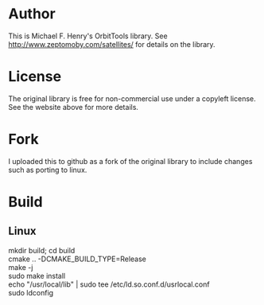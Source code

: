 # Author
This is Michael F. Henry's OrbitTools library. See 
http://www.zeptomoby.com/satellites/ for details on the library.

# License
The original library is free for non-commercial use under a copyleft license.
See the website above for more details.

# Fork
I uploaded this to github as a fork of the original library to include
changes such as porting to linux.

# Build
## Linux

mkdir build; cd build<br/>
cmake .. -DCMAKE_BUILD_TYPE=Release<br/>
make -j<br/>
sudo make install<br/>
echo "/usr/local/lib" | sudo tee /etc/ld.so.conf.d/usrlocal.conf<br/>
sudo ldconfig<br/>

